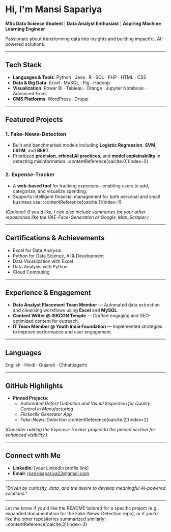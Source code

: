 # Hi, I'm Mansi Sapariya

**MSc Data Science Student** | **Data Analyst Enthusiast** | **Aspiring Machine Learning Engineer**

Passionate about transforming data into insights and building impactful, AI-powered solutions.

---

##  Tech Stack

- **Languages & Tools**: Python · Java · R · SQL · PHP · HTML · CSS  
- **Data & Big Data**: Excel · MySQL · Pig · Hadoop  
- **Visualization**: Power BI · Tableau · Orange · Jupyter Notebook · Advanced Excel  
- **CMS Platforms**: WordPress · Drupal  

---

##  Featured Projects

### 1. **Fake-News-Detection**
- Built and benchmarked models including **Logistic Regression**, **SVM**, **LSTM**, and **BERT**.
- Prioritized **precision**, **ethical AI practices**, and **model explainability** in detecting misinformation. :contentReference[oaicite:0]{index=0}

### 2. **Expense-Tracker**
- A **web-based tool** for tracking expenses—enabling users to add, categorize, and visualize spending.
- Supports intelligent financial management for both personal and small business use. :contentReference[oaicite:1]{index=1}

*(Optional: If you'd like, I can also include summaries for your other repositories like the VAE-Face-Generation or Google_Map_Scraper.)*

---

##  Certifications & Achievements

- Excel for Data Analysis  
- Python for Data Science, AI & Development  
- Data Visualization with Excel  
- Data Analysis with Python  
- Cloud Computing  

---

##  Experience & Engagement

- **Data Analyst Placement Team Member** — Automated data extraction and cleansing workflows using **Excel** and **MySQL**.  
- **Content Writer @ ISKCON Temple** — Crafted engaging and SEO-optimized content for outreach.  
- **IT Team Member @ Youth India Foundation** — Implemented strategies to improve performance and user engagement.

---

##  Languages

English · Hindi · Gujarati · Chhattisgarhi

---

##  GitHub Highlights

- **Pinned Projects**:
  - *Automated Defect Detection and Visual Inspection for Quality Control in Manufacturing*
  - *Flicker8k Generator App*
  - *Fake-News-Detection* :contentReference[oaicite:2]{index=2}

*(Consider adding the Expense-Tracker project to the pinned section for enhanced visibility.)*

---

##  Connect with Me

- **LinkedIn**: [your LinkedIn profile link]  
- **Email**: mansisapariya22@gmail.com  

---

*"Driven by curiosity, data, and the desire to develop meaningful AI-powered solutions."*

---

Let me know if you'd like the README tailored for a specific project (e.g., expanded documentation for the Fake-News-Detection repo), or if you'd like the other repositories summarized similarly!
::contentReference[oaicite:3]{index=3}
